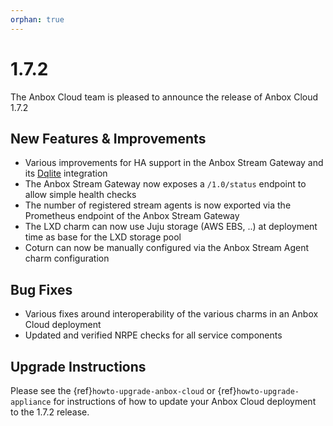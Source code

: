 ```yaml
---
orphan: true
---
```

# 1.7.2

The Anbox Cloud team is pleased to announce the release of Anbox Cloud 1.7.2

## New Features & Improvements

* Various improvements for HA support in the Anbox Stream Gateway and its [Dqlite](https://dqlite.io) integration
* The Anbox Stream Gateway now exposes a `/1.0/status` endpoint to allow simple health checks
* The number of registered stream agents is now exported via the Prometheus endpoint of the Anbox Stream Gateway
* The LXD charm can now use Juju storage (AWS EBS, ..) at deployment time as base for the LXD storage pool
* Coturn can now be manually configured via the Anbox Stream Agent charm configuration

## Bug Fixes

* Various fixes around interoperability of the various charms in an Anbox Cloud deployment
* Updated and verified NRPE checks for all service components

## Upgrade Instructions

Please see the {ref}`howto-upgrade-anbox-cloud` or {ref}`howto-upgrade-appliance` for instructions of how to update your Anbox Cloud deployment to the 1.7.2 release.